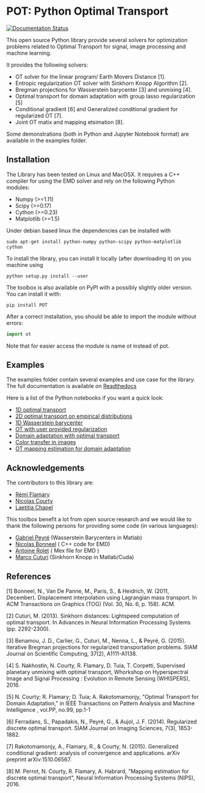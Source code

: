 # POT: Python Optimal Transport


[![Documentation Status](https://readthedocs.org/projects/pot/badge/?version=latest)](http://pot.readthedocs.io/en/latest/?badge=latest)

This open source Python library provide several solvers for optimization problems related to Optimal Transport for signal, image processing and machine learning.

It provides the following solvers:

* OT solver for the linear program/ Earth Movers Distance [1].
* Entropic regularization OT solver  with Sinkhorn Knopp Algorithm [2].
* Bregman projections for Wasserstein barycenter [3] and unmixing [4].
* Optimal transport for domain adaptation with group lasso regularization [5]
* Conditional gradient [6] and Generalized conditional gradient for regularized OT [7].
* Joint OT matix and mapping etsimation [8].

Some demonstrations (both in Python and Jupyter Notebook format) are available in the examples folder.

## Installation

The Library has been tested on Linux and MacOSX. It requires a C++ compiler for using the EMD solver and rely on the following Python modules:

- Numpy (>=1.11)
- Scipy (>=0.17)
- Cython (>=0.23)
- Matplotlib (>=1.5)


Under debian based linux the dependencies can be installed with
```
sudo apt-get install python-numpy python-scipy python-matplotlib cython
```

To install the library, you can install it locally (after downloading it) on you machine using
```
python setup.py install --user
```

The toolbox is also available on PyPI with a possibly slightly older version. You can install it with:
```
pip install POT
```

After a correct installation, you should be able to import the module without errors:
```python
import ot
```

Note that for easier access the module is name ot instead of pot.

## Examples

The examples folder contain several examples and use case for the library. The full documentation is available on [Readthedocs](http://pot.readthedocs.io/)

 Here is a list of the Python notebooks if you want a quick look:

* [1D optimal transport](https://github.com/rflamary/POT/blob/master/examples/Demo_1D_OT.ipynb)
* [2D optimal transport on empirical distributions](https://github.com/rflamary/POT/blob/master/examples/Demo_2D_OT_samples.ipynb)
* [1D Wasserstein barycenter](https://github.com/rflamary/POT/blob/master/examples/Demo_1D_barycenter.ipynb)
* [OT with user provided regularization](https://github.com/rflamary/POT/blob/master/examples/Demo_Optim_OTreg.ipynb)
* [Domain adaptation with optimal transport](https://github.com/rflamary/POT/blob/master/examples/Demo_2D_OT_DomainAdaptation.ipynb)
* [Color transfer in images](https://github.com/rflamary/POT/blob/master/examples/Demo_Image_ColorAdaptation.ipynb)
* [OT mapping estimation for domain adaptation](https://github.com/rflamary/POT/blob/master/examples/Demo_2D_OTmapping_DomainAdaptation.ipynb)

## Acknowledgements

The contributors to this library are:

* [Rémi Flamary](http://remi.flamary.com/)
* [Nicolas Courty](http://people.irisa.fr/Nicolas.Courty/)
* [Laetitia Chapel](http://people.irisa.fr/Laetitia.Chapel/)

This toolbox benefit a lot from open source research and we would like to thank the following persons for providing some code (in various languages):

* [Gabriel Peyré](http://gpeyre.github.io/) (Wasserstein Barycenters in Matlab)
* [Nicolas Bonneel](http://liris.cnrs.fr/~nbonneel/) ( C++ code for EMD)
* [Antoine Rolet](https://arolet.github.io/) ( Mex file for EMD )
* [Marco Cuturi](http://marcocuturi.net/) (Sinkhorn Knopp in Matlab/Cuda)

## References

[1] Bonneel, N., Van De Panne, M., Paris, S., & Heidrich, W. (2011, December). Displacement interpolation using Lagrangian mass transport. In ACM Transactions on Graphics (TOG) (Vol. 30, No. 6, p. 158). ACM.

[2] Cuturi, M. (2013). Sinkhorn distances: Lightspeed computation of optimal transport. In Advances in Neural Information Processing Systems (pp. 2292-2300).

[3] Benamou, J. D., Carlier, G., Cuturi, M., Nenna, L., & Peyré, G. (2015). Iterative Bregman projections for regularized transportation problems. SIAM Journal on Scientific Computing, 37(2), A1111-A1138.

[4] S. Nakhostin, N. Courty, R. Flamary, D. Tuia, T. Corpetti, Supervised planetary unmixing with optimal transport, Whorkshop on Hyperspectral Image and Signal Processing : Evolution in Remote Sensing (WHISPERS), 2016.

[5] N. Courty; R. Flamary; D. Tuia; A. Rakotomamonjy, "Optimal Transport for Domain Adaptation," in IEEE Transactions on Pattern Analysis and Machine Intelligence , vol.PP, no.99, pp.1-1

[6] Ferradans, S., Papadakis, N., Peyré, G., & Aujol, J. F. (2014). Regularized discrete optimal transport. SIAM Journal on Imaging Sciences, 7(3), 1853-1882.

[7] Rakotomamonjy, A., Flamary, R., & Courty, N. (2015). Generalized conditional gradient: analysis of convergence and applications. arXiv preprint arXiv:1510.06567.

[8] M. Perrot, N. Courty, R. Flamary, A. Habrard, "Mapping estimation for discrete optimal transport", Neural Information Processing Systems (NIPS), 2016.
